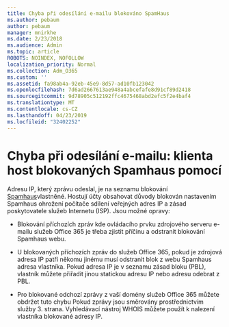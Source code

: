 ```yaml
---
title: Chyba při odesílání e-mailu blokováno SpamHaus
ms.author: pebaum
author: pebaum
manager: mnirkhe
ms.date: 2/23/2018
ms.audience: Admin
ms.topic: article
ROBOTS: NOINDEX, NOFOLLOW
localization_priority: Normal
ms.collection: Adm_O365
ms.custom: ''
ms.assetid: fa98ab4a-92eb-45e9-8d57-ad10fb123042
ms.openlocfilehash: 7d6ad2667613ae948a4abcefafe8d91cf89d2418
ms.sourcegitcommit: 9d78905c512192ffc4675468abd2efc5f2e4baf4
ms.translationtype: MT
ms.contentlocale: cs-CZ
ms.lasthandoff: 04/23/2019
ms.locfileid: "32402252"
---
```

# <a name="error-sending-email-client-host-blocked-using-spamhaus"></a>Chyba při odesílání e-mailu: klienta host blokovaných Spamhaus pomocí

Adresu IP, který zprávu odeslal, je na seznamu blokování [Spamhaus](https://go.microsoft.com/fwlink/p/?linkid=123245)vlastněné. Hostují účty obsahovat důvody blokován nastavením Spamhaus ohrožení počítače sdílení veřejných adres IP a zásad poskytovatele služeb Internetu (ISP). Jsou možné opravy:
  
- Blokování příchozích zpráv kde ovládacího prvku zdrojového serveru e-mailu služeb Office 365 je třeba zjistit příčinu a odstranit blokování Spamhaus webu.
    
- U blokovaných příchozích zpráv do služeb Office 365, pokud je zdrojová adresa IP patří někomu jinému musí odstranit blok z webu Spamhaus adresa vlastníka. Pokud adresa IP je v seznamu zásad bloku (PBL), vlastník můžete přiřadit jinou statickou adresu IP nebo adresu odebrat z PBL.
    
- Pro blokované odchozí zprávy z vaší domény služeb Office 365 můžete obdržet tuto chybu Pokud zprávy jsou směrovány prostřednictvím služby 3. strana. Vyhledávací nástroj WHOIS můžete použít k nalezení vlastníka blokované adresy IP.
    

